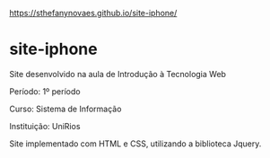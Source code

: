https://sthefanynovaes.github.io/site-iphone/
# site-iphone
Site desenvolvido na aula de Introdução à Tecnologia Web

Período: 1º período

Curso: Sistema de Informação

Instituição: UniRios

Site implementado com HTML e CSS, utilizando a biblioteca Jquery.
